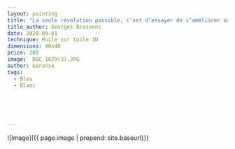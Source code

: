```yaml
---
layout: painting
title: "La seule révolution possible, c’est d’essayer de s’améliorer soi-même, en espérant que les autres fassent de même. Le monde ira mieux alors."                                             
title_author: Georges Brassens
date: 2020-09-01
technique: Huile sur toile 3D
dimensions: 40x40
price: 300
image:  DSC_1629(3).JPG
author: Garanse
tags:
  - Bleu
  - Blanc
  
  
  
  
  
---
```

![Image]({{ page.image | prepend: site.baseurl}})

